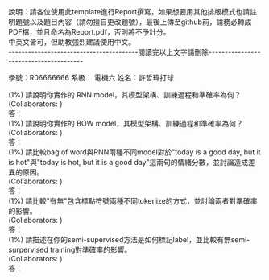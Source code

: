 說明：請各位使用此template進行Report撰寫，如果想要用其他排版模式也請註明題號以及題目內容（請勿擅自更改題號），最後上傳至github前，請務必轉成PDF檔，並且命名為Report.pdf，否則將不予計分。  
中英文皆可，但助教強烈建議使用中文。  
----------------------------------------閱讀完以上文字請刪除---------------------------------------  
  
學號：R06666666 系級： 電機六  姓名：許哲瑋打球  
  
(1%) 請說明你實作的 RNN model，其模型架構、訓練過程和準確率為何？  
(Collaborators: )  
	答：  
(1%) 請說明你實作的 BOW model，其模型架構、訓練過程和準確率為何？  	
 (Collaborators: )  
	答：  
 (1%) 請比較bag of word與RNN兩種不同model對於"today is a good day, but it is hot"與"today is hot, but it is a good day"這兩句的情緒分數，並討論造成差異的原因。  
 (Collaborators: )  
	答：  
(1%) 請比較"有無"包含標點符號兩種不同tokenize的方式，並討論兩者對準確率的影響。	  	
 (Collaborators: )  
	答：  
(1%) 請描述在你的semi-supervised方法是如何標記label，並比較有無semi-surpervised training對準確率的影響。  
 (Collaborators: )  
	答：  

